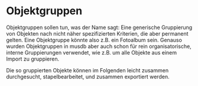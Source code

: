 # Objektgruppen

Objektgruppen sollen tun, was der Name sagt: Eine generische Gruppierung von Objekten nach nicht näher spezifizierten Kriterien, die aber permanent gelten. Eine Objektgruppe könnte also z.B. ein Fotoalbum sein. Genauso wurden Objektgruppen in musdb aber auch schon für rein organisatorische, interne Gruppierungen verwendet, wie z.B. um alle Objekte aus einem Import zu gruppieren.

Die so gruppierten Objekte können im Folgenden leicht zusammen durchgesucht, stapelbearbeitet, und zusammen exportiert werden.
